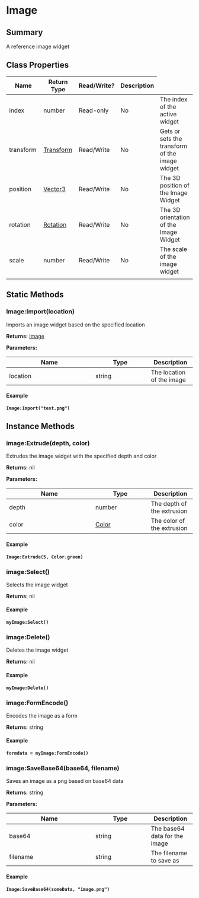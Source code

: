 
# Image

## Summary
A reference image widget


## Class Properties

<table>
<thead><tr><th width="225">Name</th><th width="160">Return Type</th><th width="80">Read/Write?</th><th>Description</th></tr></thead>
<tbody>
<tr><td>index</td><td>number</td><td>Read-only</td><td>No</td><td>The index of the active widget</td></tr>
<tr><td>transform</td><td><a href="transform.md">Transform</a></td><td>Read/Write</td><td>No</td><td>Gets or sets the transform of the image widget</td></tr>
<tr><td>position</td><td><a href="vector3.md">Vector3</a></td><td>Read/Write</td><td>No</td><td>The 3D position of the Image Widget</td></tr>
<tr><td>rotation</td><td><a href="rotation.md">Rotation</a></td><td>Read/Write</td><td>No</td><td>The 3D orientation of the Image Widget</td></tr>
<tr><td>scale</td><td>number</td><td>Read/Write</td><td>No</td><td>The scale of the image widget</td></tr>
<tr><td></td><td></td><td></td></tr></tbody></table>



## Static Methods

        
### Image:Import(location)

Imports an image widget based on the specified location

**Returns:** <a href="image.md">Image</a>


**Parameters:**

<table data-full-width="false">
<thead><tr><th width="217">Name</th><th width="134">Type</th><th>Description</th></tr></thead>
<tbody><tr><td>location</td><td>string</td><td>The location of the image</td></tr></tbody></table>




#### Example

<pre class="language-lua"><code class="lang-lua"><strong>Image:Import("test.png")</strong></code></pre>



    

## Instance Methods

        
### image:Extrude(depth, color)

Extrudes the image widget with the specified depth and color

**Returns:** nil


**Parameters:**

<table data-full-width="false">
<thead><tr><th width="217">Name</th><th width="134">Type</th><th>Description</th></tr></thead>
<tbody><tr><td>depth</td><td>number</td><td>The depth of the extrusion</td></tr>
<tr><td>color</td><td><a href="color.md">Color</a></td><td>The color of the extrusion</td></tr></tbody></table>




#### Example

<pre class="language-lua"><code class="lang-lua"><strong>Image:Extrude(5, Color.green)</strong></code></pre>




### image:Select()

Selects the image widget

**Returns:** nil




#### Example

<pre class="language-lua"><code class="lang-lua"><strong>myImage:Select()</strong></code></pre>




### image:Delete()

Deletes the image widget

**Returns:** nil




#### Example

<pre class="language-lua"><code class="lang-lua"><strong>myImage:Delete()</strong></code></pre>




### image:FormEncode()

Encodes the image as a form

**Returns:** string




#### Example

<pre class="language-lua"><code class="lang-lua"><strong>formdata = myImage:FormEncode()</strong></code></pre>




### image:SaveBase64(base64, filename)

Saves an image as a png based on base64 data

**Returns:** string


**Parameters:**

<table data-full-width="false">
<thead><tr><th width="217">Name</th><th width="134">Type</th><th>Description</th></tr></thead>
<tbody><tr><td>base64</td><td>string</td><td>The base64 data for the image</td></tr>
<tr><td>filename</td><td>string</td><td>The filename to save as</td></tr></tbody></table>




#### Example

<pre class="language-lua"><code class="lang-lua"><strong>Image:SaveBase64(someData, "image.png")</strong></code></pre>



    
